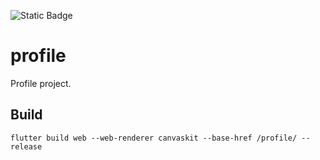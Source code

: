 ![Static Badge](https://img.shields.io/badge/License-MIT-blue.svg)


# profile

Profile project.

## Build

`flutter build web --web-renderer canvaskit --base-href /profile/ --release`